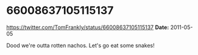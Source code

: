# 66008637105115137
https://twitter.com/TomFrankly/status/66008637105115137
**Date:** 2011-05-05

Dood we're outta rotten nachos. Let's go eat some snakes!
